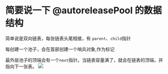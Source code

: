 # 简要说一下 @autoreleasePool 的数据结构
简单说是双向链表，每张链表头尾相接，有 `parent`、`child`指针

每创建一个池子，会在首部创建一个哨兵对象,作为标记

最外层池子的顶端会有一个`next`指针。当链表容量满了，就会在链表的顶端，并指向下一张表。
![](https://upload-images.jianshu.io/upload_images/1840444-adae9b18a44cdc49.jpeg?imageMogr2/auto-orient/strip%7CimageView2/2/w/1240)

